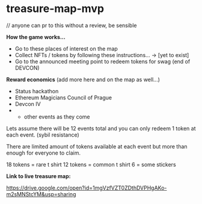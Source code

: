 # treasure-map-mvp

// anyone can pr to this without a review, be sensible

**How the game works...**

- Go to these places of interest on the map
- Collect NFTs / tokens by following these instructions... -> [yet to exist]
- Go to the announced meeting point to redeem tokens for swag (end of DEVCON)

**Reward economics** (add more here and on the map as well...)

- Status hackathon
- Ethereum Magicians Council of Prague
- Devcon IV
- + other events as they come

Lets assume there will be 12 events total and you can only redeem 1 token at each event. (sybil resistance)

There are limited amount of tokens available at each event but more than enough for everyone to claim.

18 tokens = rare t shirt
12 tokens = common t shirt
6 = some stickers

**Link to live treasure map:** 

https://drive.google.com/open?id=1mgVzfVZT0ZDthDVPHgAKo-m2sMNStcYM&usp=sharing
